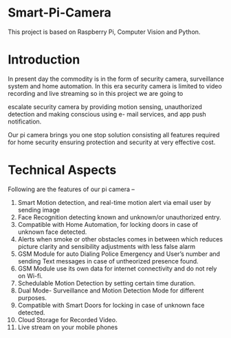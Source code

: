 # Smart-Pi-Camera
This project is based on Raspberry Pi, Computer Vision and Python.

# Introduction
In present day the commodity is in the form of security camera, surveillance system and home automation. In
this era security camera is limited to video recording and live streaming so in this project we are going to

escalate security camera by providing motion sensing, unauthorized detection and making conscious using e-
mail services, and app push notification.

Our pi camera brings you one stop solution consisting all features required for home security ensuring
protection and security at very effective cost.

# Technical Aspects
Following are the features of our pi camera –
1. Smart Motion detection, and real-time motion alert via email user by sending image
2. Face Recognition detecting known and unknown/or unauthorized entry.
3. Compatible with Home Automation, for locking doors in case of unknown face detected.
4. Alerts when smoke or other obstacles comes in between which reduces picture clarity and sensibility
adjustments with less false alarm
5. GSM Module for auto Dialing Police Emergency and User’s number and sending Text messages in case
of untheorized presence found.
6. GSM Module use its own data for internet connectivity and do not rely on Wi-fi.
7. Schedulable Motion Detection by setting certain time duration.
8. Dual Mode- Surveillance and Motion Detection Mode for different purposes.
9. Compatible with Smart Doors for locking in case of unknown face detected.
10. Cloud Storage for Recorded Video.
11. Live stream on your mobile phones
